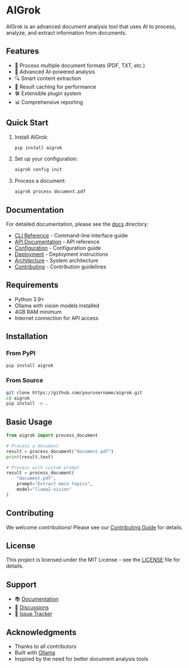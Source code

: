 # AIGrok

AIGrok is an advanced document analysis tool that uses AI to process, analyze, and extract information from documents.

## Features

- 📄 Process multiple document formats (PDF, TXT, etc.)
- 🤖 Advanced AI-powered analysis
- 🔍 Smart content extraction
- 💾 Result caching for performance
- 🛠️ Extensible plugin system
- 📊 Comprehensive reporting

## Quick Start

1. Install AIGrok:

   ```bash
   pip install aigrok
   ```

2. Set up your configuration:

   ```bash
   aigrok config init
   ```

3. Process a document:

   ```bash
   aigrok process document.pdf
   ```

## Documentation

For detailed documentation, please see the [docs](docs/) directory:

- [CLI Reference](docs/cli.md) - Command-line interface guide
- [API Documentation](docs/api.md) - API reference
- [Configuration](docs/configuration.md) - Configuration guide
- [Deployment](docs/deployment.md) - Deployment instructions
- [Architecture](docs/architecture.md) - System architecture
- [Contributing](CONTRIBUTING.md) - Contribution guidelines

## Requirements

- Python 3.9+
- Ollama with vision models installed
- 4GB RAM minimum
- Internet connection for API access

## Installation

### From PyPI

```bash
pip install aigrok
```

### From Source

```bash
git clone https://github.com/yourusername/aigrok.git
cd aigrok
pip install -e .
```

## Basic Usage

```python
from aigrok import process_document

# Process a document
result = process_document("document.pdf")
print(result.text)

# Process with custom prompt
result = process_document(
    "document.pdf",
    prompt="Extract main topics",
    model="llama2-vision"
)
```

## Contributing

We welcome contributions! Please see our [Contributing Guide](CONTRIBUTING.md) for details.

## License

This project is licensed under the MIT License - see the [LICENSE](LICENSE) file for details.

## Support

- 📚 [Documentation](docs/)
- 💬 [Discussions](https://github.com/yourusername/aigrok/discussions)
- 🐛 [Issue Tracker](https://github.com/yourusername/aigrok/issues)

## Acknowledgments

- Thanks to all contributors
- Built with [Ollama](https://ollama.ai/)
- Inspired by the need for better document analysis tools

